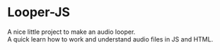 # Looper-JS

A nice little project to make an audio looper. <br>
A quick learn how to work and understand audio files in JS and HTML.
